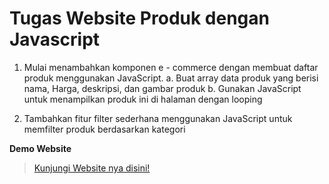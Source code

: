 # Tugas Website Produk dengan Javascript

1. Mulai menambahkan komponen e - commerce dengan membuat daftar produk menggunakan JavaScript.
  a. Buat array data produk yang berisi nama, Harga, deskripsi, dan gambar produk
  b. Gunakan JavaScript untuk menampilkan produk ini di halaman dengan looping

2. Tambahkan fitur filter sederhana menggunakan JavaScript untuk memfilter produk berdasarkan kategori


**Demo Website**
> [Kunjungi Website nya disini!](https://mdafaadiwinata.github.io/tugas-produk-js/)